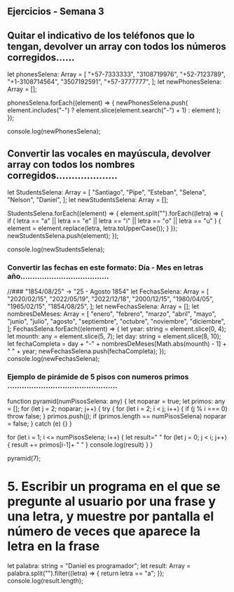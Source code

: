 ## Ejercicios - Semana 3
## Quitar el indicativo de los teléfonos que lo tengan, devolver un array con todos los números corregidos......
let phonesSelena: Array<string> = [
  "+57-7333333",
  "3108719976",
  "+52-7123789",
  "+1-3108714564",
  "3507192591",
  "+57-3777777",
];
let newPhonesSelena: Array<string> = [];

phonesSelena.forEach((element) => {
  newPhonesSelena.push(
    element.includes("-") ? element.slice(element.search("-") + 1) : element
  );
});

console.log(newPhonesSelena);
## Convertir las vocales en mayúscula, devolver array con todos los nombres corregidos....................
let StudentsSelena: Array<string> = [
  "Santiago",
  "Pipe",
  "Esteban",
  "Selena",
  "Nelson",
  "Daniel",
];
let newStudentsSelena: Array<string> = [];

StudentsSelena.forEach((element) => {
  element.split("").forEach((letra) => {
    if (
      letra == "a" ||
      letra == "e" ||
      letra == "i" ||
      letra == "o" ||
      letra == "u"
    ) {
      element = element.replace(letra, letra.toUpperCase());
    }
  });
  newStudentsSelena.push(element);
});

console.log(newStudentsSelena);

### Convertir las fechas en este formato: Día - Mes en letras año.....................................
//### "1854/08/25" -> "25 - Agosto 1854"
let FechasSelena: Array<string> = [
  "2020/02/15",
  "2022/05/19",
  "2022/12/18",
  "2000/12/15",
  "1980/04/05",
  "1965/02/15",
  "1854/08/25",
];
let newFechasSelena: Array<string> = [];
let nombresDeMeses: Array<string> = [
  "enero",
  "febrero",
  "marzo",
  "abril",
  "mayo",
  "junio",
  "julio",
  "agosto",
  "septiembre",
  "octubre",
  "noviembre",
  "diciembre",
];
FechasSelena.forEach((element) => {
  let year: string = element.slice(0, 4);
  let mounth: any = element.slice(5, 7);
  let day: string = element.slice(8, 10);
  let fechaCompleta =
    day + "-" + nombresDeMeses[Math.abs(mounth) - 1] + " " + year;
  newFechasSelena.push(fechaCompleta);
});
console.log(newFechasSelena);
### Ejemplo de pirámide de 5 pisos con numeros primos ..............................................
function pyramid(numPisosSelena: any) {
  let noparar = true;
  let primos: any = [];
  for (let j = 2; noparar; j++) {
    try {
      for (let i = 2; i < j; i++) {
        if (j % i === 0) throw false;
      }
      primos.push(j);
      if (primos.length == numPisosSelena) noparar = false;
    } catch (e) {}
  }

  for (let i = 1; i <= numPisosSelena; i++) {
    let result=" "
    for (let j = 0; j < i; j++) {
        result += primos[i-1]+ " "
    }
    console.log(result)
  }
}

pyramid(7);
# 5. Escribir un programa en el que se pregunte al usuario por una frase y una letra, y muestre por pantalla el número de veces que aparece la letra en la frase
let palabra: string = "Daniel es programador";
let result: Array<string> = palabra.split("").filter((letra) => {
  return letra == "a";
});
console.log(result.length);